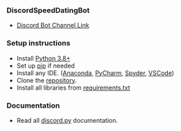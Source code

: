 ### DiscordSpeedDatingBot
  - [Discord Bot Channel Link](https://discord.gg/RuDvk3n)

### Setup instructions
  - Install [Python 3.8+](https://www.python.org/downloads/)
  - Set up [pip](https://pip.pypa.io/en/stable/installing/) if needed
  - Install any IDE. ([Anaconda](https://www.anaconda.com/products/individual), [PyCharm](https://www.jetbrains.com/pycharm/download/#section=windows), [Spyder](https://www.spyder-ide.org/), [VSCode](https://code.visualstudio.com/))
  - Clone the [repository](https://github.com/bsurd/DiscordSpeedDatingBot.git).
  - Install all libraries from [requirements.txt](https://note.nkmk.me/en/python-pip-install-requirements/)

### Documentation
  - Read all [discord.py](https://discordpy.readthedocs.io/en/latest/) documentation.
